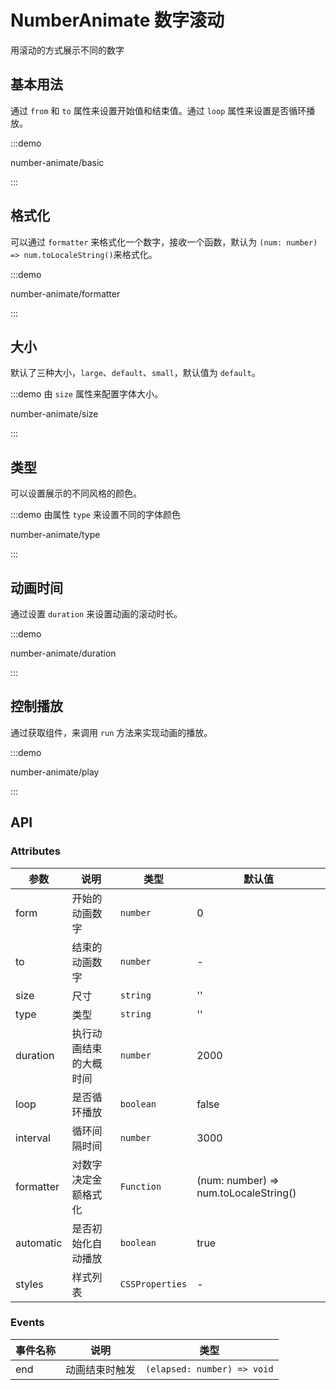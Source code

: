 # NumberAnimate 数字滚动

用滚动的方式展示不同的数字

## 基本用法

通过 `from` 和 `to` 属性来设置开始值和结束值。通过 `loop` 属性来设置是否循环播放。

:::demo 

number-animate/basic

:::

## 格式化

可以通过 `formatter` 来格式化一个数字，接收一个函数，默认为 `(num: number) => num.toLocaleString()`来格式化。

:::demo 

number-animate/formatter

:::


## 大小

默认了三种大小，`large`、`default`、`small`，默认值为 `default`。

:::demo 由 `size` 属性来配置字体大小。

number-animate/size

:::

## 类型

可以设置展示的不同风格的颜色。

:::demo 由属性 `type` 来设置不同的字体颜色

number-animate/type

:::

## 动画时间

通过设置 `duration` 来设置动画的滚动时长。

:::demo

number-animate/duration

:::

## 控制播放

通过获取组件，来调用 `run` 方法来实现动画的播放。

:::demo

number-animate/play

:::

## API

### Attributes

| 参数      | 说明                   | 类型            | 默认值                                |
| --------- | ---------------------- | --------------- | ------------------------------------- |
| form      | 开始的动画数字         | `number`        | 0                                     |
| to        | 结束的动画数字         | `number`        | -                                     |
| size      | 尺寸                   | `string`        | ''                                    |
| type      | 类型                   | `string`        | ''                                    |
| duration  | 执行动画结束的大概时间 | `number`        | 2000                                  |
| loop      | 是否循环播放           | `boolean`       | false                                  |
| interval  | 循环间隔时间           | `number`        | 3000                                  |
| formatter | 对数字决定金额格式化   | `Function`      | (num: number) => num.toLocaleString() |
| automatic | 是否初始化自动播放     | `boolean`       | true                                  |
| styles    | 样式列表               | `CSSProperties` | -                                     |

### Events

| 事件名称 | 说明           | 类型                        |
| -------- | -------------- | --------------------------- |
| end      | 动画结束时触发 | `(elapsed: number) => void` |
